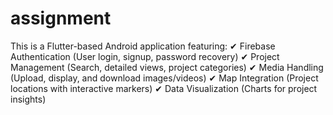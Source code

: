# assignment

This is a Flutter-based Android application featuring:
✔ Firebase Authentication (User login, signup, password recovery)
✔ Project Management (Search, detailed views, project categories)
✔ Media Handling (Upload, display, and download images/videos)
✔ Map Integration (Project locations with interactive markers)
✔ Data Visualization (Charts for project insights)